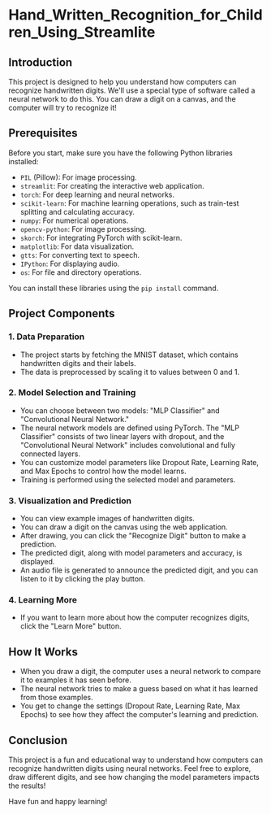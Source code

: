 # Hand_Written_Recognition_for_Children_Using_Streamlite

## Introduction
This project is designed to help you understand how computers can recognize handwritten digits. We'll use a special type of software called a neural network to do this. You can draw a digit on a canvas, and the computer will try to recognize it!

## Prerequisites
Before you start, make sure you have the following Python libraries installed:
- `PIL` (Pillow): For image processing.
- `streamlit`: For creating the interactive web application.
- `torch`: For deep learning and neural networks.
- `scikit-learn`: For machine learning operations, such as train-test splitting and calculating accuracy.
- `numpy`: For numerical operations.
- `opencv-python`: For image processing.
- `skorch`: For integrating PyTorch with scikit-learn.
- `matplotlib`: For data visualization.
- `gtts`: For converting text to speech.
- `IPython`: For displaying audio.
- `os`: For file and directory operations.

You can install these libraries using the `pip install` command.

## Project Components

### 1. Data Preparation
- The project starts by fetching the MNIST dataset, which contains handwritten digits and their labels.
- The data is preprocessed by scaling it to values between 0 and 1.

### 2. Model Selection and Training
- You can choose between two models: "MLP Classifier" and "Convolutional Neural Network."
- The neural network models are defined using PyTorch. The "MLP Classifier" consists of two linear layers with dropout, and the "Convolutional Neural Network" includes convolutional and fully connected layers.
- You can customize model parameters like Dropout Rate, Learning Rate, and Max Epochs to control how the model learns.
- Training is performed using the selected model and parameters.

### 3. Visualization and Prediction
- You can view example images of handwritten digits.
- You can draw a digit on the canvas using the web application.
- After drawing, you can click the "Recognize Digit" button to make a prediction.
- The predicted digit, along with model parameters and accuracy, is displayed.
- An audio file is generated to announce the predicted digit, and you can listen to it by clicking the play button.

### 4. Learning More
- If you want to learn more about how the computer recognizes digits, click the "Learn More" button.

## How It Works
- When you draw a digit, the computer uses a neural network to compare it to examples it has seen before.
- The neural network tries to make a guess based on what it has learned from those examples.
- You get to change the settings (Dropout Rate, Learning Rate, Max Epochs) to see how they affect the computer's learning and prediction.

## Conclusion
This project is a fun and educational way to understand how computers can recognize handwritten digits using neural networks. Feel free to explore, draw different digits, and see how changing the model parameters impacts the results!

Have fun and happy learning!
